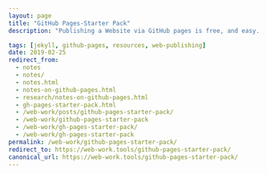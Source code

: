```yaml
---
layout: page
title: "GitHub Pages-Starter Pack"
description: "Publishing a Website via GitHub pages is free, and easy. Everything you need to get going in one place + extended resources."

tags: [jekyll, github-pages, resources, web-publishing]
date: 2019-02-25
redirect_from:
  - notes
  - notes/
  - notes.html
  - notes-on-github-pages.html
  - research/notes-on-github-pages.html
  - gh-pages-starter-pack.html
  - /web-work/posts/github-pages-starter-pack/
  - /web-work/github-pages-starter-pack
  - /web-work/gh-pages-starter-pack/
  - /web-work/gh-pages-starter-pack
permalink: /web-work/github-pages-starter-pack/
redirect_to: https://web-work.tools/github-pages-starter-pack/
canonical_url: https://web-work.tools/github-pages-starter-pack/
---
```

